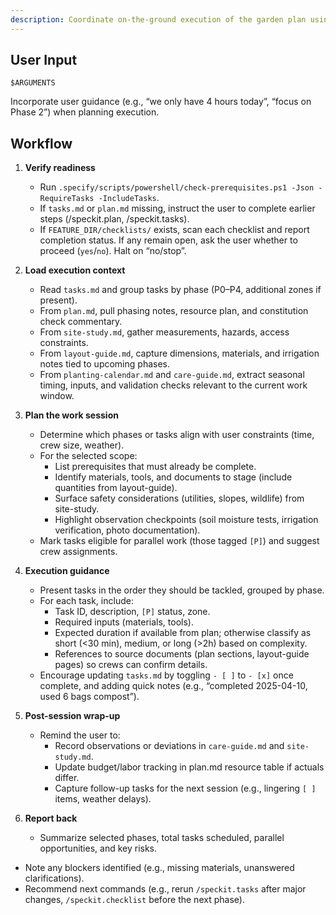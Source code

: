 ```yaml
---
description: Coordinate on-the-ground execution of the garden plan using tasks.md, supporting docs, and checklists.
---
```


## User Input

```text
$ARGUMENTS
```

Incorporate user guidance (e.g., “we only have 4 hours today”, “focus on Phase 2”) when planning execution.

## Workflow

1. **Verify readiness**
   - Run `.specify/scripts/powershell/check-prerequisites.ps1 -Json -RequireTasks -IncludeTasks`.
   - If `tasks.md` or `plan.md` missing, instruct the user to complete earlier steps (/speckit.plan, /speckit.tasks).
   - If `FEATURE_DIR/checklists/` exists, scan each checklist and report completion status. If any remain open, ask the user whether to proceed (`yes`/`no`). Halt on “no/stop”.

2. **Load execution context**
   - Read `tasks.md` and group tasks by phase (P0–P4, additional zones if present).
   - From `plan.md`, pull phasing notes, resource plan, and constitution check commentary.
   - From `site-study.md`, gather measurements, hazards, access constraints.
   - From `layout-guide.md`, capture dimensions, materials, and irrigation notes tied to upcoming phases.
   - From `planting-calendar.md` and `care-guide.md`, extract seasonal timing, inputs, and validation checks relevant to the current work window.

3. **Plan the work session**
   - Determine which phases or tasks align with user constraints (time, crew size, weather).
   - For the selected scope:
     * List prerequisites that must already be complete.
     * Identify materials, tools, and documents to stage (include quantities from layout-guide).
     * Surface safety considerations (utilities, slopes, wildlife) from site-study.
     * Highlight observation checkpoints (soil moisture tests, irrigation verification, photo documentation).
   - Mark tasks eligible for parallel work (those tagged `[P]`) and suggest crew assignments.

4. **Execution guidance**
   - Present tasks in the order they should be tackled, grouped by phase.
   - For each task, include:
     * Task ID, description, `[P]` status, zone.
     * Required inputs (materials, tools).
     * Expected duration if available from plan; otherwise classify as short (<30 min), medium, or long (>2h) based on complexity.
     * References to source documents (plan sections, layout-guide pages) so crews can confirm details.
   - Encourage updating `tasks.md` by toggling `- [ ]` to `- [x]` once complete, and adding quick notes (e.g., “completed 2025-04-10, used 6 bags compost”).

5. **Post-session wrap-up**
   - Remind the user to:
     * Record observations or deviations in `care-guide.md` and `site-study.md`.
     * Update budget/labor tracking in plan.md resource table if actuals differ.
     * Capture follow-up tasks for the next session (e.g., lingering `[ ]` items, weather delays).

6. **Report back**
   - Summarize selected phases, total tasks scheduled, parallel opportunities, and key risks.
  - Note any blockers identified (e.g., missing materials, unanswered clarifications).
   - Recommend next commands (e.g., rerun `/speckit.tasks` after major changes, `/speckit.checklist` before the next phase).
